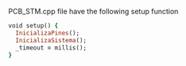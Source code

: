 PCB_STM.cpp file have the following setup function

```ruby
void setup() {
  InicializaPines();  
  InicializaSistema();
  _timeout = millis();
}
```
